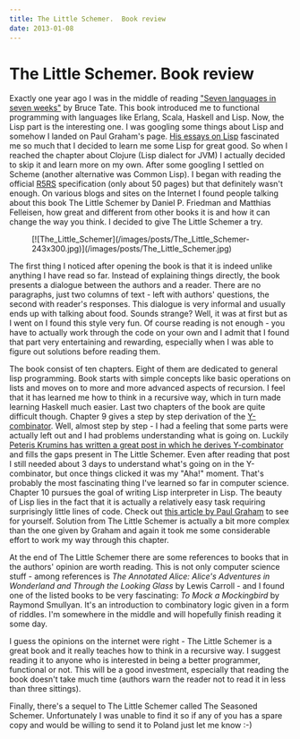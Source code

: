 ```yaml
---
title: The Little Schemer.  Book review
date: 2013-01-08
---
```


The Little Schemer.  Book review
================================

Exactly one year ago I was in the middle of reading ["Seven languages in seven
weeks"](/posts/2012-04-04-7-languages-in-7-weeks-book-review.html) by Bruce Tate.
This book introduced me to functional programming with languages like Erlang,
Scala, Haskell and Lisp. Now, the Lisp part is the interesting one. I was
googling some things about Lisp and somehow I landed on Paul Graham's page. [His
essays on Lisp](http://www.paulgraham.com/lisp.html) fascinated me so much that
I decided to learn me some Lisp for great good. So when I reached the chapter
about Clojure (Lisp dialect for JVM) I actually decided to skip it and learn
more on my own. After some googling I settled on Scheme (another alternative was
Common Lisp). I began with reading the official
[R5RS](http://www.schemers.org/Documents/Standards/R5RS/) specification (only
about 50 pages) but that definitely wasn't enough. On various blogs and sites on
the Internet I found people talking about this book The Little Schemer by Daniel
P. Friedman and Matthias Felleisen, how great and different from other books it
is and how it can change the way you think. I decided to give The Little Schemer
a try.

<div class="thumbnail">
<figure>
[![The_Little_Schemer](/images/posts/The_Little_Schemer-243x300.jpg)](/images/posts/The_Little_Schemer.jpg)
</figure>
</div>

The first thing I noticed after opening the book is that it is indeed unlike
anything I have read so far. Instead of explaining things directly, the book
presents a dialogue between the authors and a reader. There are no paragraphs,
just two columns of text - left with authors' questions, the second with
reader's responses. This dialogue is very informal and usually ends up with
talking about food. Sounds strange? Well, it was at first but as I went on I
found this style very fun. Of course reading is not enough - you have to
actually work through the code on your own and I admit that I found that part
very entertaining and rewarding, especially when I was able to figure out
solutions before reading them.

The book consist of ten chapters. Eight of them are dedicated to general lisp
programming. Book starts with simple concepts like basic operations on lists and
moves on to more and more advanced aspects of recursion. I feel that it has
learned me how to think in a recursive way, which in turn made learning Haskell
much easier.  Last two chapters of the book are quite difficult though. Chapter
9 gives a step by step derivation of the
[Y-combinator](http://en.wikipedia.org/wiki/Y-combinator). Well, almost step by
step - I had a feeling that some parts were actually left out and I had problems
understanding what is going on. Luckily [Peteris Krumins has written a great
post in which he derives
Y-combinator](http://www.catonmat.net/posts/derivation-of-ycombinator/) and fills
the gaps present in The Little Schemer. Even after reading that post I still
needed about 3 days to understand what's going on in the Y-combinator, but once
things clicked it was my "Aha!" moment. That's probably the most fascinating
thing I've learned so far in computer science. Chapter 10 pursues the goal of
writing Lisp interpreter in Lisp. The beauty of Lisp lies in the fact that it is
actually a relatively easy task requiring surprisingly little lines of code.
Check out [this article by Paul
Graham](http://www.paulgraham.com/rootsoflisp.html) to see for yourself.
Solution from The Little Schemer is actually a bit more complex than the one
given by Graham and again it took me some considerable effort to work my way
through this chapter.

At the end of The Little Schemer there are some references to books that in the
authors' opinion are worth reading. This is not only computer science stuff -
among references is _The Annotated Alice: Alice's Adventures in Wonderland and
Through the Looking Glass_ by Lewis Carroll - and I found one of the listed
books to be very fascinating: _To Mock a Mockingbird_ by Raymond Smullyan. It's
an introduction to combinatory logic given in a form of riddles. I'm somewhere
in the middle and will hopefully finish reading it some day.

I guess the opinions on the internet were right - The Little Schemer is a great
book and it really teaches how to think in a recursive way. I suggest reading it
to anyone who is interested in being a better programmer, functional or not.
This will be a good investment, especially that reading the book doesn't take
much time (authors warn the reader not to read it in less than three sittings).

Finally, there's a sequel to The Little Schemer called The Seasoned Schemer.
Unfortunately I was unable to find it so if any of you has a spare copy and
would be willing to send it to Poland just let me know :-)

